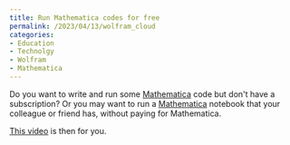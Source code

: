 ```yaml
---
title: Run Mathematica codes for free
permalink: /2023/04/13/wolfram_cloud
categories:
- Education
- Technolgy
- Wolfram
- Mathematica
---
```




Do you want to write and run some [Mathematica](https://www.wolfram.com/mathematica/)
code but don't have a subscription? Or you may want to
run a [Mathematica](https://www.wolfram.com/mathematica/) notebook that
your colleague or friend has, without paying for Mathematica.


[This video](https://youtu.be/t1piP36F87U) is then for you.
